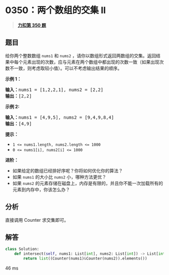 # 0350：两个数组的交集 II


> <u>**[力扣第 350 题](https://leetcode.cn/problems/intersection-of-two-arrays-ii/)**</u>

## 题目

<p>给你两个整数数组 <code>nums1</code> 和 <code>nums2</code> ，请你以数组形式返回两数组的交集。返回结果中每个元素出现的次数，应与元素在两个数组中都出现的次数一致（如果出现次数不一致，则考虑取较小值）。可以不考虑输出结果的顺序。</p>



<p><strong>示例 1：</strong></p>

<pre>
<strong>输入：</strong>nums1 = [1,2,2,1], nums2 = [2,2]
<strong>输出：</strong>[2,2]
</pre>

<p><strong>示例 2:</strong></p>

<pre>
<strong>输入：</strong>nums1 = [4,9,5], nums2 = [9,4,9,8,4]
<strong>输出：</strong>[4,9]</pre>



<p><strong>提示：</strong></p>

<ul>
<li><code>1 &lt;= nums1.length, nums2.length &lt;= 1000</code></li>
<li><code>0 &lt;= nums1[i], nums2[i] &lt;= 1000</code></li>
</ul>



<p><strong><strong>进阶</strong>：</strong></p>

<ul>
<li>如果给定的数组已经排好序呢？你将如何优化你的算法？</li>
<li>如果 <code>nums1</code><em> </em>的大小比 <code>nums2</code> 小，哪种方法更优？</li>
<li>如果 <code>nums2</code><em> </em>的元素存储在磁盘上，内存是有限的，并且你不能一次加载所有的元素到内存中，你该怎么办？</li>
</ul>


## 分析

直接调用 Counter 求交集即可。

## 解答

```python
class Solution:
    def intersect(self, nums1: List[int], nums2: List[int]) -> List[int]:
        return list((Counter(nums1)&Counter(nums2)).elements())
```
46 ms

